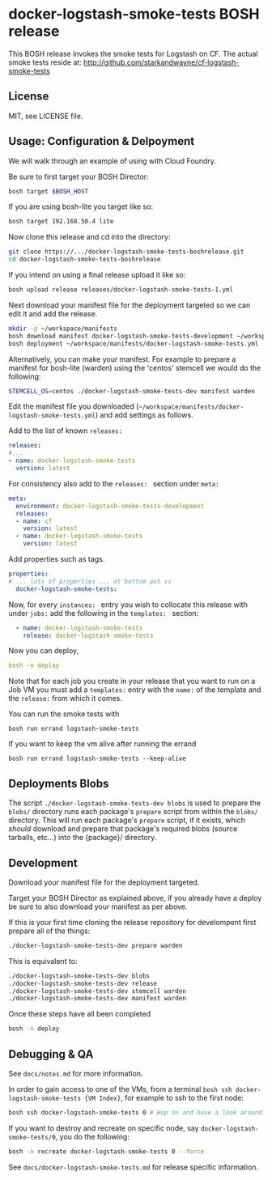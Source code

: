 # docker-logstash-smoke-tests BOSH release
This BOSH release invokes the smoke tests for Logstash on CF.
The actual smoke tests reside at: http://github.com/starkandwayne/cf-logstash-smoke-tests

## License

MIT, see LICENSE file.

## Usage: Configuration & Delpoyment

We will walk through an example of using with Cloud Foundry.

Be sure to first target your BOSH Director:
```sh
bosh target $BOSH_HOST
```

If you are using bosh-lite you target like so:
```sh
bosh target 192.168.50.4 lite
```

Now clone this release and cd into the directory:
```sh
git clone https://.../docker-logstash-smoke-tests-boshrelease.git
cd docker-logstash-smoke-tests-boshrelease
```

If you intend on using a final release upload it like so:
```sh
bosh upload release releases/docker-logstash-smoke-tests-1.yml
```

Next download your manifest file for the deployment targeted so we can edit it and add the release.

```sh
mkdir -p ~/workspace/manifests
bosh download manifest docker-logstash-smoke-tests-development ~/workspace/manifests/docker-logstash-smoke-tests.yml
bosh deployment ~/workspace/manifests/docker-logstash-smoke-tests.yml
```

Alternatively, you can make your manifest. For example to prepare a manifest for
bosh-lite (warden) using the 'centos' stemcell we would do the following:

```sh
STEMCELL_OS=centos ./docker-logstash-smoke-tests-dev manifest warden
```

Edit the manifest file you downloaded (`~/workspace/manifests/docker-logstash-smoke-tests.yml`) and add settings as follows.

Add to the list of known `releases: `

```yaml
releases:
#...
- name: docker-logstash-smoke-tests
  version: latest
```

For consistency also add to the `releases: ` section under `meta: `

```yaml
meta:
  environment: docker-logstash-smoke-tests-development
  releases:
  - name: cf
    version: latest
  - name: docker-logstash-smoke-tests
    version: latest
```

Add properties such as tags.

```yaml
properties:
# ... lots of properties ... at bottom put vv
  docker-logstash-smoke-tests:
```

Now, for every `instances: ` entry you wish to collocate this release with under `jobs:` add the following in the `templates: ` section:

```yaml
  - name: docker-logstash-smoke-tests
    release: docker-logstash-smoke-tests
```

Now you can deploy,

```yaml
bosh -n deploy
```

Note that for each job you create in your release that you want to run on a
Job VM you must add a `templates:` entry with the `name:` of the template
and the `release:` from which it comes.


You can run the smoke tests with

```
bosh run errand logstash-smoke-tests
```

If you want to keep the vm alive after running the errand

```
bosh run errand logstash-smoke-tests --keep-alive
```

## Deployments Blobs

The script `./docker-logstash-smoke-tests-dev blobs` is used to prepare the `blobs/` directory
runs each package's `prepare` script from within the `blobs/`
directory. This will run each package's `prepare` script, if it exists,
which *should* download and prepare that package's required blobs
(source tarballs, etc...) into the {package}/ directory.

## Development

Download your manifest file for the deployment targeted.

Target your BOSH Director as explained above, if you already have a deploy be sure to also download your manifest as per above.

If this is your first time cloning the release repository for develompent first prepare all of the things:
```sh
./docker-logstash-smoke-tests-dev prepare warden
```

This is equivalent to:
```sh
./docker-logstash-smoke-tests-dev blobs
./docker-logstash-smoke-tests-dev release
./docker-logstash-smoke-tests-dev stemcell warden
./docker-logstash-smoke-tests-dev manifest warden
```

Once these steps have all been completed

```sh
bosh -n deploy
```

## Debugging & QA

See `docs/notes.md` for more information.

In order to gain access to one of the VMs, from a terminal `bosh ssh docker-logstash-smoke-tests {VM Index}`,
for example to ssh to the first node:
```sh
bosh ssh docker-logstash-smoke-tests 0 # Hop on and have a look around...
```

If you want to destroy and recreate on specific node, say `docker-logstash-smoke-tests/0`, you do the following:

```sh
bosh -n recreate docker-logstash-smoke-tests 0 --force
```

See `docs/docker-logstash-smoke-tests.md` for release specific information.

